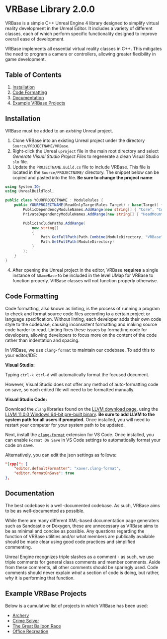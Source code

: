 # VRBase Library 2.0.0
VRBase is a simple C++ Unreal Engine 4 library designed to simplify virtual reality development in the Unreal Editor. It includes a variety of different classes, each of which perform specific functionality designed to improve overall ease of development.

VRBase implements all essential virtual reality classes in C++. This mitigates the need to program a camera or controllers, allowing greater flexibility in game development.

## Table of Contents
1. [Installation](#install)
2. [Code Formatting](#codeFormatting)
3. [Documentation](#documentation)
4. [Example VRBase Projects](#projects)

## Installation <a name="install"></a>
VRBase must be added to an _existing_ Unreal project.

1. Clone VRBase into an existing Unreal project under the directory `Source/PROJECTNAME/VRBase`.
2. Right-click the Unreal `uproject` file in the main root directory and select _Generate Visual Studio Project Files_ to regenerate a clean Visual Studio `sln` file.
3. Update the `PROJECTNAME.Build.cs` file to include VRBase. This file is located in the `Source/PROJECTNAME/` directory. The snippet below can be copied and pasted into the file. **Be sure to change the project name**:
```cs
using System.IO;
using UnrealBuildTool;

public class YOURPROJECTNAME : ModuleRules {
    public YOURPROJECTNAME(ReadOnlyTargetRules Target) : base(Target) {
        PublicDependencyModuleNames.AddRange(new string[] { "Core", "CoreUObject", "Engine", "InputCore", "Slate", "SlateCore", "ProceduralMeshComponent" });
        PrivateDependencyModuleNames.AddRange(new string[] { "HeadMountedDisplay", "SteamVR" });

        PublicIncludePaths.AddRange(
            new string[]
            {
                Path.GetFullPath(Path.Combine(ModuleDirectory, "VRBase")),
                Path.GetFullPath(ModuleDirectory)
            }
        );
    }
}
```
4. After opening the Unreal project in the editor, VRBase **requires** a single instance of `AGameBase` to be included in the level UMap for VRBase to function properly. VRBase classes will not function properly otherwise.

## Code Formatting <a name="codeFormatting"></a>
Code formatting, also known as linting, is the process of running a program to check and format source code files  according to a certain project or language specification. Without linting, each developer adds their own code style to the codebase, causing inconsistent formatting and making source code harder to read. Linting fixes these issues by formatting code for developers, allowing developers to focus more on the content of the code rather than indentation and spacing.

In VRBase, we use `clang-format` to maintain our codebase. To add this to your editor/IDE:

**Visual Studio:**

Typing `ctrl-k ctrl-d` will automatically format the focused document.

However, Visual Studio does not offer any method of auto-formatting code on save, so
each edited file will need to be formatted manually.

**Visual Studio Code:**

Download the `clang` libraries found on the [LLVM download page](https://releases.llvm.org/download.html),
using the [LLVM 11.0.0 Windows 64-bit pre-built binary](https://github.com/llvm/llvm-project/releases/download/llvmorg-11.0.0/LLVM-11.0.0-win64.exe). 
**Be sure to add LLVM to the system path for all users if prompted.** Once installed, you will need to restart your computer for your system path to be updated.

Next, install the [`clang-format`](https://marketplace.visualstudio.com/items?itemName=xaver.clang-format) 
extension for VS Code. Once installed, you can enable `Format On Save` in VS Code settings to automatically format your code on save.

Alternatively, you can edit the json settings as follows:
```json
"[cpp]": {
    "editor.defaultFormatter": "xaver.clang-format",
    "editor.formatOnSave": true
},
```

## Documentation <a name="documentation"></a>
The best codebase is a well-documented codebase. As such, VRBase aims to be as
well-documented as possible.

While there are many different XML-based documentation page generaters such as
Sandcastle or Doxygen, these are unnecessary as VRBase aims to be as minimal
and concise as possible. Any questions regarding the function of VRBase utilities
and/or what members are publically available should be made clear using good
code practices and simplified commenting.

Unreal Engine recognizes triple slashes as a comment - as such, we use triple
comments for general class comments and member comments. Aside from these comments,
all other comments should be sparingly used. Code comments should never explain
_what_ a section of code is doing, but rather, _why_ it is performing that
function.

## Example VRBase Projects <a name="projects"></a>
Below is a cumulative list of projects in which VRBase has been used:

- [Archery](https://github.com/bossley9/Archery)
- [Crime Solver](https://github.com/MMC-Scholars/CrimeSolver)
- [The Great Balloon Race](https://github.com/MMC-Scholars/TheGreatBalloonRace)
- [Office Recreation](https://github.com/MMC-Scholars/OfficeRecreation)